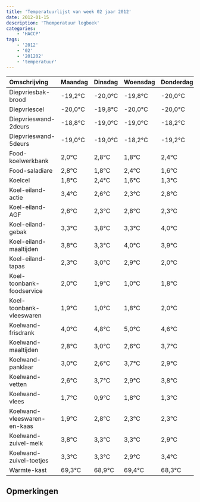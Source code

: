 ```yaml
---
title: 'Temperatuurlijst van week 02 jaar 2012'
date: 2012-01-15
description: 'Themperatuur logboek'
categories:
    - 'HACCP'
tags:
    - '2012'
    - '02'
    - '201202'
    - 'temperatuur'
---
```

|Omschrijving|Maandag|Dinsdag|Woensdag|Donderdag|Vrijdag|Zaterdag|Zondag|
|:---|:---|:---|:---|:---|:---|:---|:---|
|Diepvriesbak-brood|-19,2°C|-20,0°C|-19,8°C|-20,0°C|-20,0°C|-19,2°C|-20,2°C|
|Diepvriescel|-20,0°C|-19,8°C|-20,0°C|-20,0°C|-19,2°C|-20,2°C|-19,6°C|
|Diepvrieswand-2deurs|-18,8°C|-19,0°C|-19,0°C|-18,2°C|-19,2°C|-18,6°C|-19,4°C|
|Diepvrieswand-5deurs|-19,0°C|-19,0°C|-18,2°C|-19,2°C|-18,6°C|-19,4°C|-19,7°C|
|Food-koelwerkbank|2,0°C|2,8°C|1,8°C|2,4°C|1,6°C|1,3°C|1,8°C|
|Food-saladiare|2,8°C|1,8°C|2,4°C|1,6°C|1,3°C|1,8°C|1,3°C|
|Koelcel|1,8°C|2,4°C|1,6°C|1,3°C|1,8°C|1,3°C|2,0°C|
|Koel-eiland-actie|3,4°C|2,6°C|2,3°C|2,8°C|2,3°C|3,0°C|2,9°C|
|Koel-eiland-AGF|2,6°C|2,3°C|2,8°C|2,3°C|3,0°C|2,9°C|2,0°C|
|Koel-eiland-gebak|3,3°C|3,8°C|3,3°C|4,0°C|3,9°C|3,0°C|3,8°C|
|Koel-eiland-maaltijden|3,8°C|3,3°C|4,0°C|3,9°C|3,0°C|3,8°C|4,0°C|
|Koel-eiland-tapas|2,3°C|3,0°C|2,9°C|2,0°C|2,8°C|3,0°C|2,6°C|
|Koel-toonbank-foodservice|2,0°C|1,9°C|1,0°C|1,8°C|2,0°C|1,6°C|2,7°C|
|Koel-toonbank-vleeswaren|1,9°C|1,0°C|1,8°C|2,0°C|1,6°C|2,7°C|1,9°C|
|Koelwand-frisdrank|4,0°C|4,8°C|5,0°C|4,6°C|5,7°C|4,9°C|5,8°C|
|Koelwand-maaltijden|2,8°C|3,0°C|2,6°C|3,7°C|2,9°C|3,8°C|3,3°C|
|Koelwand-panklaar|3,0°C|2,6°C|3,7°C|2,9°C|3,8°C|3,3°C|3,3°C|
|Koelwand-vetten|2,6°C|3,7°C|2,9°C|3,8°C|3,3°C|3,3°C|2,9°C|
|Koelwand-vlees|1,7°C|0,9°C|1,8°C|1,3°C|1,3°C|0,9°C|1,4°C|
|Koelwand-vleeswaren-en-kaas|1,9°C|2,8°C|2,3°C|2,3°C|1,9°C|2,4°C|1,3°C|
|Koelwand-zuivel-melk|3,8°C|3,3°C|3,3°C|2,9°C|3,4°C|2,3°C|2,9°C|
|Koelwand-zuivel-toetjes|3,3°C|3,3°C|2,9°C|3,4°C|2,3°C|2,9°C|2,6°C|
|Warmte-kast|69,3°C|68,9°C|69,4°C|68,3°C|68,9°C|68,6°C|68,5°C|

## Opmerkingen


